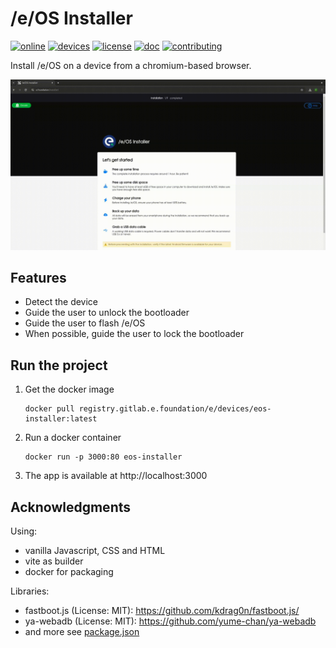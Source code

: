 # /e/OS Installer



[![online](https://img.shields.io/badge//e/OS-installer-blue.svg)](https://e.foundation/installer)
[![devices](https://img.shields.io/badge/supported-devices-blue.svg)](https://gitlab.e.foundation/e/devices/eos-installer/-/tree/main/app/public/resources)
[![license](https://img.shields.io/badge/license-GPLv3-greenn.svg)](LICENSE)
[![doc](https://img.shields.io/badge/user-guide-green.svg)](https://doc.e.foundation/eos-installer) 
[![contributing](https://img.shields.io/badge/help-contributing-orange.svg)](CONTRIBUTING.md)

Install /e/OS on a device from a chromium-based browser.

![teasing](.artifacts/eos-installer-teasing.gif)

## Features

- Detect the device
- Guide the user to unlock the bootloader
- Guide the user to flash /e/OS
- When possible, guide the user to lock the bootloader

## Run the project

1. Get the docker image
   ```
   docker pull registry.gitlab.e.foundation/e/devices/eos-installer:latest
   ```
2. Run a docker container
    ```
    docker run -p 3000:80 eos-installer
    ```
3. The app is available at http://localhost:3000

## Acknowledgments

Using:
- vanilla Javascript, CSS and HTML
- vite as builder
- docker for packaging

Libraries:
- fastboot.js (License: MIT): https://github.com/kdrag0n/fastboot.js/ 
- ya-webadb (License: MIT): https://github.com/yume-chan/ya-webadb
- and more see [package.json](https://gitlab.e.foundation/e/devices/eos-installer/-/blob/main/app/package.json)
